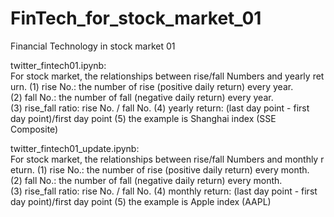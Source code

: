 # FinTech_for_stock_market_01
Financial Technology in stock market 01

twitter_fintech01.ipynb:
For stock market, the relationships between rise/fall Numbers and yearly return.
(1) rise No.: the number of rise (positive daily return) every year.
(2) fall No.: the number of fall (negative daily return) every year.
(3) rise_fall ratio: rise No. / fall No.
(4) yearly return: (last day point - first day point)/first day point
(5) the example is Shanghai index (SSE Composite)


twitter_fintech01_update.ipynb:
For stock market, the relationships between rise/fall Numbers and monthly return.
(1) rise No.: the number of rise (positive daily return) every month.
(2) fall No.: the number of fall (negative daily return) every month.
(3) rise_fall ratio: rise No. / fall No.
(4) monthly return: (last day point - first day point)/first day point
(5) the example is Apple index (AAPL)
